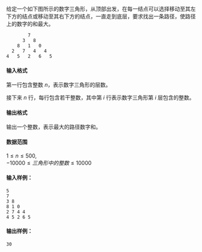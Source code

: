 给定一个如下图所示的数字三角形，从顶部出发，在每一结点可以选择移动至其左下方的结点或移动至其右下方的结点，一直走到底层，要求找出一条路径，使路径上的数字的和最大。

```
        7
      3   8
    8   1   0
  2   7   4   4
4   5   2   6   5
```

#### 输入格式

第一行包含整数 $n$，表示数字三角形的层数。

接下来 $n$ 行，每行包含若干整数，其中第 $i$ 行表示数字三角形第 $i$ 层包含的整数。

#### 输出格式

输出一个整数，表示最大的路径数字和。

#### 数据范围

$1 \le n \le 500$,  
$-10000 \le 三角形中的整数 \le 10000$

#### 输入样例：

```
5
7
3 8
8 1 0 
2 7 4 4
4 5 2 6 5
```

#### 输出样例：

```
30
```